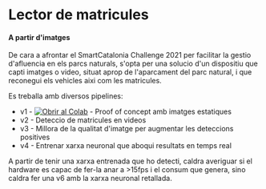 # Lector de matricules
#### A partir d'imatges

De cara a afrontar el SmartCatalonia Challenge 2021 per facilitar la gestio d'afluencia en els parcs naturals, s'opta per una solucio d'un dispositiu que capti imatges o video, situat aprop de l'aparcament del parc natural, i que reconegui els vehicles aixi com les matricules.

Es treballa amb diversos pipelines:
* v1 - [![Obrir al Colab](https://colab.research.google.com/assets/colab-badge.svg)](https://colab.research.google.com/github/joseporiolayats/lector-matricules/blob/main/v1_pipeline-test.ipynb) - Proof of concept amb imatges estatiques
* v2 - Deteccio de matricules en videos
* v3 - Millora de la qualitat d'imatge per augmentar les deteccions positives
* v4 - Entrenar xarxa neuronal que aboqui resultats en temps real

A partir de tenir una xarxa entrenada que ho detecti, caldra averiguar si el hardware es capac de fer-la anar a >15fps i el consum que genera, sino caldra fer una v6 amb la xarxa neuronal retallada.
